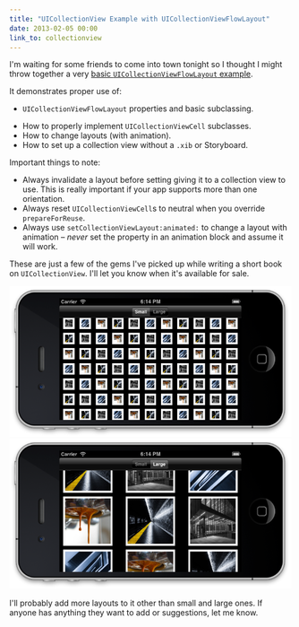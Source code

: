 ```yaml
---
title: "UICollectionView Example with UICollectionViewFlowLayout"
date: 2013-02-05 00:00
link_to: collectionview
---
```


<p>I'm waiting for some friends to come into town tonight so I thought I might throw together a very <a href="https://github.com/AshFurrow/UICollectionViewFlowLayoutExample">basic <code>UICollectionViewFlowLayout</code> example</a>. </p>

<p>It demonstrates proper use of:</p>

<ul>

<li>

<code>UICollectionViewFlowLayout</code> properties and basic subclassing.</li>

<li>How to properly implement <code>UICollectionViewCell</code> subclasses.</li>

<li>How to change layouts (with animation).</li>

<li>How to set up a collection view without a <code>.xib</code> or Storyboard.</li>

</ul>

<p>Important things to note:</p>

<ul>

<li>Always invalidate a layout before setting giving it to a collection view to use. This is really important if your app supports more than one orientation.</li>

<li>Always reset <code>UICollectionViewCell</code>s to neutral when you override <code>prepareForReuse</code>.</li>

<li>Always use <code>setCollectionViewLayout:animated:</code> to change a layout with animation – <em>never</em> set the property in an animation block and assume it will work.</li>

</ul>

<p>These are just a few of the gems I've picked up while writing a short book on <code>UICollectionView</code>. I'll let you know when it's available for sale. </p>

<img src="/img/import/blog/uicollectionview-example-with-uicollectionviewflowlayout/B62F5B2D6C2F49469A7C0EC8F5FE3C6A.png" class="img-responsive" />

<img src="/img/import/blog/uicollectionview-example-with-uicollectionviewflowlayout/AB89F722D59045A080987447EFE6BFE6.png" class="img-responsive" />

<p>I'll probably add more layouts to it other than small and large ones. If anyone has anything they want to add or suggestions, let me know. </p>

<!-- more -->

